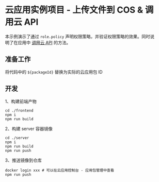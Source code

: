 # 云应用实例项目 - 上传文件到 COS & 调用云 API

本示例演示了通过 `role.policy` 声明权限策略，并验证权限策略的效果。同时说明了在应用中 [调用云 API](https://cloud.tencent.com/document/product/1689/109427) 的方法。

## 准备工作

将代码中的 `${packageId}` 替换为实际的云应用包 ID

## 开发

1、构建前端产物

```
cd ./frontend
npm i
npm run build
```

2、构建 server 容器镜像

```
cd ./server
npm i
npm run build
npm run push
```

3、推送镜像到仓库

```
docker login xxx # 可以在云应用控制台 - 应用包管理中查看
npm run push
```
